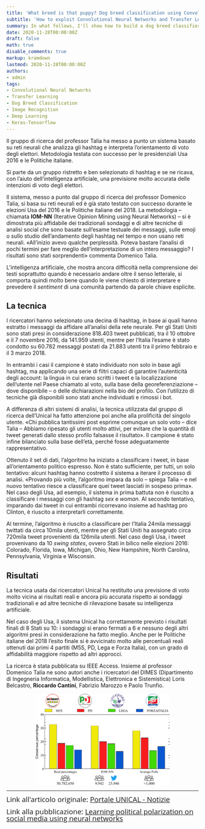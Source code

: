 ```yaml
---
title: 'What breed is that puppy? Dog breed classification using Convolutional Neural Networks and Transfer Learning'
subtitle: 'How to exploit Convolutional Neural Networks and Transfer Learning in Keras for building an image recognition model that can distinguish a chihuahua from a pug'
summary: In what follows, I'll show how to build a dog breed classifier with Keras and Tensorflow using Convolutional Neural Networks. The model is aimed at classifying dog images belonging to 2 particular breeds: Chihuahua and pug. In order to cope with the small amount of traning data, the model exploits three main techniques: real time data augmentation during training, Transfer Learning and fine tuning. The obtained model achieves a classification accuracy of about 93% on test images.
date: 2020-11-28T00:00:00Z
draft: false
math: true
disable_comments: true
markup: kramdown
lastmod: 2020-11-28T00:00:00Z
authors:
- admin
tags:
- Convolutional Neural Networks
- Transfer Learning
- Dog Breed Classification
- Image Recognition
- Deep Learning
- Keras-Tensorflow
---
```


Il gruppo di ricerca del professor Talia ha messo a punto un sistema basato su reti neurali che analizza gli hashtag e interpreta l’orientamento di voto degli elettori. Metodologia testata con successo per le presidenziali Usa 2016 e le Politiche italiane.

Si parte da un gruppo ristretto e ben selezionato di hashtag e se ne ricava, con l’aiuto dell’intelligenza artificiale, una previsione molto accurata delle intenzioni di voto degli elettori.

Il sistema, messo a punto dal gruppo di ricerca del professor Domenico Talia, si basa su reti neurali ed è già stato testato con successo durante le elezioni Usa del 2016 e le Politiche italiane del 2018. La metodologia – chiamata **IOM-NN** (Iterative Opinion Mining using Neural Networks) – si è dimostrata più affidabile dei tradizionali sondaggi e di altre tecniche di analisi social che sono basate sull’esame testuale dei messaggi, sulle emoji o sullo studio dell’andamento degli hashtag nel tempo e non usano reti neurali.
«All’inizio avevo qualche perplessità. Poteva bastare l’analisi di pochi termini per fare meglio dell’interpretazione di un intero messaggio? I risultati sono stati sorprendenti» commenta Domenico Talia. 

L’intelligenza artificiale, che mostra ancora difficoltà nella comprensione dei testi soprattutto quando è necessario andare oltre il senso letterale, si comporta quindi molto bene quando le viene chiesto di interpretare e prevedere il *sentiment* di una comunità partendo da parole chiave esplicite.

## La tecnica
I ricercatori hanno selezionato una decina di hashtag, in base ai quali hanno estratto i messaggi da affidare all’analisi della rete neurale. Per gli Stati Uniti sono stati presi in considerazione 818.403 tweet pubblicati, tra il 10 ottobre e il 7 novembre 2016, da 141.959 utenti, mentre per l’Italia l’esame è stato condotto su 60.782 messaggi postati da 21.883 utenti tra il primo febbraio e il 3 marzo 2018. 

In entrambi i casi il campione è stato individuato non solo in base agli hashtag, ma applicando una serie di filtri capaci di garantire l’autenticità degli account: la lingua in cui erano scritti i tweet e la localizzazione dell’utente nel Paese chiamato al voto, sulla base della georeferenziazione – dove disponibile – o delle dichiarazioni nella bio del profilo. Con l’utilizzo di tecniche già disponibili sono stati anche individuati e rimossi i bot.

A differenza di altri sistemi di analisi, la tecnica utilizzata dal gruppo di ricerca dell’Unical ha fatto attenzione poi anche alla prolificità del singolo utente. «Chi pubblica tantissimi post esprime comunque un solo voto – dice Talia – Abbiamo ripesato gli utenti molto attivi, per evitare che la quantità di tweet generati dallo stesso profilo falsasse il risultato». Il campione è stato infine bilanciato sulla base dell’età, perché fosse adeguatamente rappresentativo.

Ottenuto il set di dati, l’algoritmo ha iniziato a classificare i tweet, in base all’orientamento politico espresso. Non è stato sufficiente, per tutti, un solo tentativo: alcuni hashtag hanno costretto il sistema a iterare il processo di analisi. «Provando più volte, l’algoritmo impara da solo – spiega Talia – e nel nuovo tentativo riesce a classificare quei tweet lasciati in sospeso prima». Nel caso degli Usa, ad esempio, il sistema in prima battuta non è riuscito a classificare i messaggi con gli hashtag *sex* e *woman*. Al secondo tentativo, imparando dai tweet in cui entrambi ricorrevano insieme ad hashtag pro Clinton, è riuscito a interpretarli correttamente.

Al termine, l’algoritmo è riuscito a classificare per l’Italia 24mila messaggi twittati da circa 10mila utenti, mentre per gli Stati Uniti ha assegnato circa 720mila tweet provenienti da 126mila utenti. Nel caso degli Usa, i tweet provenivano da 10 *swing states*, ovvero Stati in bilico nelle elezioni 2016: Colorado, Florida, Iowa, Michigan, Ohio, New Hampshire, North Carolina, Pennsylvania, Virginia e Wisconsin.

## Risultati
La tecnica usata dai ricercatori Unical ha restituito una previsione di voto molto vicina ai risultati reali e ancora più accurata rispetto ai sondaggi tradizionali e ad altre tecniche di rilevazione basate su intelligenza artificiale. 

Nel caso degli Usa, il sistema Unical ha correttamente previsto i risultati finali di 8 Stati su 10: i sondaggi si erano fermati a 6 e nessuno degli altri algoritmi presi in considerazione ha fatto meglio. Anche per le Politiche italiane del 2018 l’esito finale si è avvicinato molto alle percentuali reali ottenuti dai primi 4 partiti (M5S, PD, Lega e Forza Italia), con un grado di affidabilità maggiore rispetto ad altri approcci. 

La ricerca è stata pubblicata su IEEE Access. Insieme al professor Domenico Talia ne sono autori anche i ricercatori del DIMES (Dipartimento di Ingegneria Informatica, Modellistica, Elettronica e Sistemistica) Loris Belcastro, **Riccardo Cantini**, Fabrizio Marozzo e Paolo Trunfio. 

<img src="iom_res.png" style="display: block; margin-left: auto; margin-right: auto; width: 70%; height: 70%"/>
<hr>
<p><span style="font-size:14.0pt;line-height:90%;font-family:
&quot;Open Sans&quot;,sans-serif">Link all'articolo originale: <a href="https://www.unical.it/portale/portaltemplates/view/view.cfm?100297&fbclid=IwAR1WC13GLzbYeVz3B4Cem93M6xjtfM-10VTEYm3tvYeiAYZieEQbKkd2qQ0" target="_blank">Portale UNICAL - Notizie</a></span></p>
<p><span style="font-size:14.0pt;line-height:90%;font-family:
&quot;Open Sans&quot;,sans-serif">Link alla pubblicazione: <a href="https://ieeexplore.ieee.org/document/9026882" target="_blank">Learning political polarization on social media using neural networks</a></span></p>